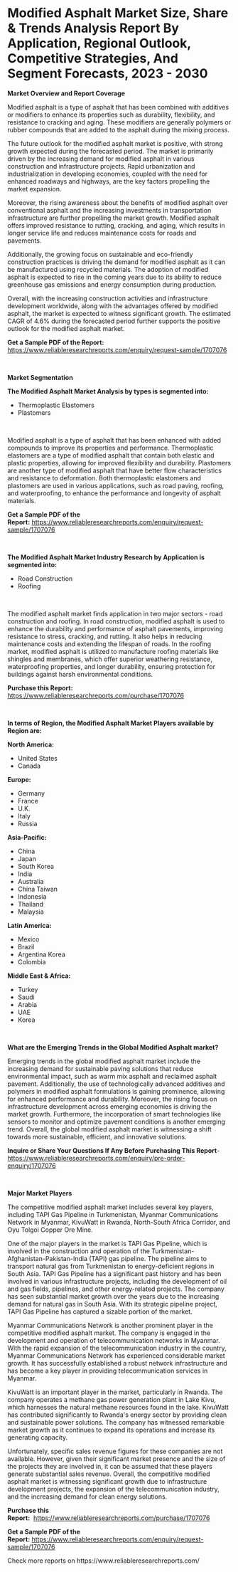 <p><h1>Modified Asphalt Market Size, Share & Trends Analysis Report By Application, Regional Outlook, Competitive Strategies, And Segment Forecasts, 2023 - 2030</h1></p><p><strong>Market Overview and Report Coverage</strong></p>
<p><p>Modified asphalt is a type of asphalt that has been combined with additives or modifiers to enhance its properties such as durability, flexibility, and resistance to cracking and aging. These modifiers are generally polymers or rubber compounds that are added to the asphalt during the mixing process.</p><p>The future outlook for the modified asphalt market is positive, with strong growth expected during the forecasted period. The market is primarily driven by the increasing demand for modified asphalt in various construction and infrastructure projects. Rapid urbanization and industrialization in developing economies, coupled with the need for enhanced roadways and highways, are the key factors propelling the market expansion.</p><p>Moreover, the rising awareness about the benefits of modified asphalt over conventional asphalt and the increasing investments in transportation infrastructure are further propelling the market growth. Modified asphalt offers improved resistance to rutting, cracking, and aging, which results in longer service life and reduces maintenance costs for roads and pavements.</p><p>Additionally, the growing focus on sustainable and eco-friendly construction practices is driving the demand for modified asphalt as it can be manufactured using recycled materials. The adoption of modified asphalt is expected to rise in the coming years due to its ability to reduce greenhouse gas emissions and energy consumption during production.</p><p>Overall, with the increasing construction activities and infrastructure development worldwide, along with the advantages offered by modified asphalt, the market is expected to witness significant growth. The estimated CAGR of 4.6% during the forecasted period further supports the positive outlook for the modified asphalt market.</p></p>
<p><strong>Get a Sample PDF of the Report:</strong> <a href="https://www.reliableresearchreports.com/enquiry/request-sample/1707076">https://www.reliableresearchreports.com/enquiry/request-sample/1707076</a></p>
<p>&nbsp;</p>
<p><strong>Market Segmentation</strong></p>
<p><strong>The Modified Asphalt Market Analysis by types is segmented into:</strong></p>
<p><ul><li>Thermoplastic Elastomers</li><li>Plastomers</li></ul></p>
<p>&nbsp;</p>
<p><p>Modified asphalt is a type of asphalt that has been enhanced with added compounds to improve its properties and performance. Thermoplastic elastomers are a type of modified asphalt that contain both elastic and plastic properties, allowing for improved flexibility and durability. Plastomers are another type of modified asphalt that have better flow characteristics and resistance to deformation. Both thermoplastic elastomers and plastomers are used in various applications, such as road paving, roofing, and waterproofing, to enhance the performance and longevity of asphalt materials.</p></p>
<p><strong>Get a Sample PDF of the Report:</strong>&nbsp;<a href="https://www.reliableresearchreports.com/enquiry/request-sample/1707076">https://www.reliableresearchreports.com/enquiry/request-sample/1707076</a></p>
<p>&nbsp;</p>
<p><strong>The Modified Asphalt Market Industry Research by Application is segmented into:</strong></p>
<p><ul><li>Road Construction</li><li>Roofing</li></ul></p>
<p>&nbsp;</p>
<p><p>The modified asphalt market finds application in two major sectors - road construction and roofing. In road construction, modified asphalt is used to enhance the durability and performance of asphalt pavements, improving resistance to stress, cracking, and rutting. It also helps in reducing maintenance costs and extending the lifespan of roads. In the roofing market, modified asphalt is utilized to manufacture roofing materials like shingles and membranes, which offer superior weathering resistance, waterproofing properties, and longer durability, ensuring protection for buildings against harsh environmental conditions.</p></p>
<p><strong>Purchase this Report:</strong>&nbsp; <a href="https://www.reliableresearchreports.com/purchase/1707076">https://www.reliableresearchreports.com/purchase/1707076</a></p>
<p>&nbsp;</p>
<p><strong>In terms of Region, the Modified Asphalt Market Players available by Region are:</strong></p>
<p>
    <p> <strong> North America: </strong>
        <ul>
            <li>United States</li>
            <li>Canada</li>
        </ul>
        </p> 
    <p> <strong> Europe: </strong>
        <ul>
            <li>Germany</li>
            <li>France</li>
            <li>U.K.</li>
            <li>Italy</li>
            <li>Russia</li>
        </ul>
        </p> 
    <p> <strong> Asia-Pacific: </strong>
        <ul>
            <li>China</li>
            <li>Japan</li>
            <li>South Korea</li>
            <li>India</li>
            <li>Australia</li>
            <li>China Taiwan</li>
            <li>Indonesia</li>
            <li>Thailand</li>
            <li>Malaysia</li>
        </ul>
        </p> 
    <p> <strong> Latin America: </strong>
        <ul>
            <li>Mexico</li>
            <li>Brazil</li>
            <li>Argentina Korea</li>
            <li>Colombia</li>
        </ul>
        </p> 
    <p> <strong> Middle East & Africa: </strong>
        <ul>
            <li>Turkey</li>
            <li>Saudi</li>
            <li>Arabia</li>
            <li>UAE</li>
            <li>Korea</li>
        </ul>
    </p>
    </p>
<p>&nbsp;</p>
<p><strong>What are the Emerging Trends in the Global Modified Asphalt market?</strong></p>
<p><p>Emerging trends in the global modified asphalt market include the increasing demand for sustainable paving solutions that reduce environmental impact, such as warm mix asphalt and reclaimed asphalt pavement. Additionally, the use of technologically advanced additives and polymers in modified asphalt formulations is gaining prominence, allowing for enhanced performance and durability. Moreover, the rising focus on infrastructure development across emerging economies is driving the market growth. Furthermore, the incorporation of smart technologies like sensors to monitor and optimize pavement conditions is another emerging trend. Overall, the global modified asphalt market is witnessing a shift towards more sustainable, efficient, and innovative solutions.</p></p>
<p><strong>Inquire or Share Your Questions If Any Before Purchasing This Report</strong>- <a href="https://www.reliableresearchreports.com/enquiry/pre-order-enquiry/1707076">https://www.reliableresearchreports.com/enquiry/pre-order-enquiry/1707076</a></p>
<p>&nbsp;</p>
<p><strong>Major Market Players</strong></p>
<p><p>The competitive modified asphalt market includes several key players, including TAPI Gas Pipeline in Turkmenistan, Myanmar Communications Network in Myanmar, KivuWatt in Rwanda, North-South Africa Corridor, and Oyu Tolgoi Copper Ore Mine. </p><p>One of the major players in the market is TAPI Gas Pipeline, which is involved in the construction and operation of the Turkmenistan-Afghanistan-Pakistan-India (TAPI) gas pipeline. The pipeline aims to transport natural gas from Turkmenistan to energy-deficient regions in South Asia. TAPI Gas Pipeline has a significant past history and has been involved in various infrastructure projects, including the development of oil and gas fields, pipelines, and other energy-related projects. The company has seen substantial market growth over the years due to the increasing demand for natural gas in South Asia. With its strategic pipeline project, TAPI Gas Pipeline has captured a sizable portion of the market.</p><p>Myanmar Communications Network is another prominent player in the competitive modified asphalt market. The company is engaged in the development and operation of telecommunication networks in Myanmar. With the rapid expansion of the telecommunication industry in the country, Myanmar Communications Network has experienced considerable market growth. It has successfully established a robust network infrastructure and has become a key player in providing telecommunication services in Myanmar.</p><p>KivuWatt is an important player in the market, particularly in Rwanda. The company operates a methane gas power generation plant in Lake Kivu, which harnesses the natural methane resources found in the lake. KivuWatt has contributed significantly to Rwanda's energy sector by providing clean and sustainable power solutions. The company has witnessed remarkable market growth as it continues to expand its operations and increase its generating capacity.</p><p>Unfortunately, specific sales revenue figures for these companies are not available. However, given their significant market presence and the size of the projects they are involved in, it can be assumed that these players generate substantial sales revenue. Overall, the competitive modified asphalt market is witnessing significant growth due to infrastructure development projects, the expansion of the telecommunication industry, and the increasing demand for clean energy solutions.</p></p>
<p><strong>Purchase this Report:</strong>&nbsp;&nbsp;<a href="https://www.reliableresearchreports.com/purchase/1707076">https://www.reliableresearchreports.com/purchase/1707076</a></p>
<p></p>
<p><strong>Get a Sample PDF of the Report:</strong>&nbsp;<a href="https://www.reliableresearchreports.com/enquiry/request-sample/1707076">https://www.reliableresearchreports.com/enquiry/request-sample/1707076</a></p>
<p>Check more reports on https://www.reliableresearchreports.com/</p>